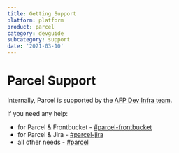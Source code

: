 ```yaml
---
title: Getting Support
platform: platform
product: parcel
category: devguide
subcategory: support
date: '2021-03-10'
---
```


# Parcel Support

Internally, Parcel is supported by the [AFP Dev Infra team](https://hello.atlassian.net/wiki/spaces/AFP).

If you need any help:

- for Parcel & Frontbucket - [#parcel-frontbucket](https://atlassian.slack.com/archives/CTNJGKRRD)
- for Parcel & Jira - [#parcel-jira](https://atlassian.slack.com/archives/CTXPG0VUY)
- all other needs - [#parcel](https://atlassian.slack.com/archives/CQUK5AJDN)
